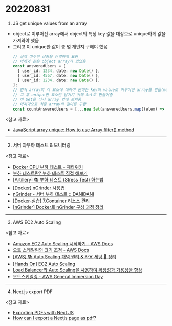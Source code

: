 # 20220831

1. JS get unique values from an array

- object로 이루어진 array에서 object의 특정 key 값을 대상으로 unique하게 값을 가져와야 했음
- 그리고 이 unique한 값이 총 몇 개인지 구해야 했음
  ```ts
  // 실제 마주친 상황을 간략하게 표현
  // 아래와 같은 object array가 있었음
  const answeredUsers = [
    { user_id: 1234, date: new Date() },
    { user_id: 4567, date: new Date() },
    { user_id: 1234, date: new Date() },
  ];
  // 먼저 array의 각 요소에 대하여 원하는 key의 value로 이루어진 array를 만듦(map 사용)
  // 그 후 unique한 요소만 남기기 위해 Set로 만들어줌
  // 이 Set을 다시 array 안에 펼쳐줌
  // 마지막으로 최종 array의 길이를 구함
  const countAnsweredUsers = [...new Set(answeredUsers.map((elem) => elem.user_id))].length;
  ```

<참고 자료>

- [JavaScript array unique: How to use Array filter() method](https://appdividend.com/2022/06/04/how-to-get-distinct-values-from-array-in-javascript/)

---

2. 서버 과부하 테스트 & 모니터링

<참고 자료>

- [Docker CPU 부하 테스트 - 제타위키](https://zetawiki.com/wiki/Docker_CPU_%EB%B6%80%ED%95%98_%ED%85%8C%EC%8A%A4%ED%8A%B8)
- [부하 테스트란? 부하 테스트 직접 해보기](https://scshim.tistory.com/442)
- [[Artillery] 📚 부하 테스트 (Stress Test) 하는법](https://inpa.tistory.com/entry/JEST-%F0%9F%93%9A-%EB%B6%80%ED%95%98-%ED%85%8C%EC%8A%A4%ED%8A%B8-Stress-Test)
- [[Docker] nGrinder 사용법](https://a-half-human-half-developer.tistory.com/115)
- [nGrinder - 서버 부하 테스트 :: DANIDANI](https://danidani-de.tistory.com/40)
- [[Docker-실습] 7.Container 리소스 관리](https://haengsin.tistory.com/20)
- [[nGrinder] Docker로 nGrinder 구성 과정 정리](https://peterica.tistory.com/131)

---

3. AWS EC2 Auto Scaling

<참고 자료>

- [Amazon EC2 Auto Scaling 시작하기 - AWS Docs](https://docs.aws.amazon.com/ko_kr/autoscaling/ec2/userguide/get-started-with-ec2-auto-scaling.html)
- [오토 스케일링의 크기 조정 - AWS Docs](https://docs.aws.amazon.com/ko_kr/autoscaling/ec2/userguide/scale-your-group.html)
- [[AWS] 📚 Auto Scaling 개념 원리 & 사용 세팅 💯 정리](https://inpa.tistory.com/entry/AWS-%F0%9F%93%9A-EC2-%EC%98%A4%ED%86%A0-%EC%8A%A4%EC%BC%80%EC%9D%BC%EB%A7%81-ELB-%EB%A1%9C%EB%93%9C-%EB%B0%B8%EB%9F%B0%EC%84%9C-%EA%B0%9C%EB%85%90-%EA%B5%AC%EC%B6%95-%EC%84%B8%ED%8C%85-%F0%9F%92%AF-%EC%A0%95%EB%A6%AC)
- [[Hands On] EC2 Auto Scaling](https://blog.kico.co.kr/2022/02/23/hans-on-ec2-auto-scaling/)
- [Load Balancer와 Auto Scaling을 사용하여 확장성과 가용성을 향상](https://dev.classmethod.jp/articles/increase-scalability-and-availability-with-load-balancer-and-auto-scaling/)
- [오토스케일링 - AWS General Immersion Day](https://catalog.us-east-1.prod.workshops.aws/workshops/f3a3e2bd-e1d5-49de-b8e6-dac361842e76/ko-KR/basic-modules/10-ec2/ec2-auto-scaling)

---

4. Next.js export PDF

<참고 자료>

- [Exporting PDFs with Next JS](https://medium.com/knowsi/exporting-pdfs-with-next-js-714735f0a473)
- [How can I export a Nextjs page as pdf?](https://stackoverflow.com/questions/70931969/how-can-i-export-a-nextjs-page-as-pdf)
